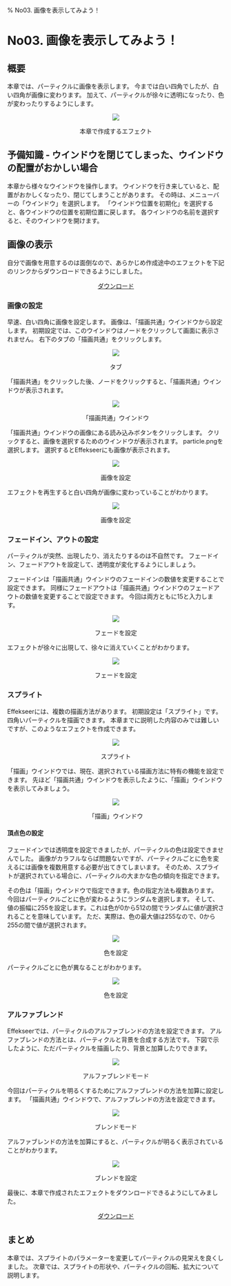 ﻿% No03. 画像を表示してみよう！

<div class="main">

# No03. 画像を表示してみよう！

## 概要
本章では、パーティクルに画像を表示します。
今までは白い四角でしたが、白い四角が画像に変わります。
加えて、パーティクルが徐々に透明になったり、色が変わったりするようにします。

<div align="center">
<img src="../../img/Tutorial/03_blend.gif">
<p>本章で作成するエフェクト</p>
</div>

## 予備知識 - ウインドウを閉じてしまった、ウインドウの配置がおかしい場合

本章から様々なウインドウを操作します。
ウインドウを行き来していると、配置がおかしくなったり、閉じてしまうことがあります。
その時は、メニューバーの「ウインドウ」を選択します。
「ウインドウ位置を初期化」を選択すると、各ウインドウの位置を初期位置に戻します。
各ウインドウの名前を選択すると、そのウインドウを開けます。

## 画像の表示

自分で画像を用意するのは面倒なので、あらかじめ作成途中のエフェクトを下記のリンクからダウンロードできるようにしました。

<div align="center">
<a href = "../../Sample/03_01_Sample.zip">ダウンロード</a>
</div>

### 画像の設定

早速、白い四角に画像を設定します。
画像は、「描画共通」ウインドウから設定します。
初期設定では、このウインドウはノードをクリックして画面に表示されません。
右下のタブの「描画共通」をクリックします。

<div align="center">
<img src="../../img/Tutorial/03_tab_ja.png">
<p>タブ</p>
</div>

「描画共通」をクリックした後、ノードをクリックすると、「描画共通」ウインドウが表示されます。

<div align="center">
<img src="../../img/Tutorial/03_rendercommon_ja.png">
<p>「描画共通」ウインドウ</p>
</div>

「描画共通」ウインドウの画像にある読み込みボタンをクリックします。
クリックすると、画像を選択するためのウインドウが表示されます。
particle.pngを選択します。
選択するとEffekseerにも画像が表示されます。

<div align="center">
<img src="../../img/Tutorial/03_texture_ja.png">
<p>画像を設定</p>
</div>

エフェクトを再生すると白い四角が画像に変わっていることがわかります。

<div align="center">
<img src="../../img/Tutorial/03_texture.gif">
<p>画像を設定</p>
</div>

### フェードイン、アウトの設定

パーティクルが突然、出現したり、消えたりするのは不自然です。
フェードイン、フェードアウトを設定して、透明度が変化するようにしましょう。

フェードインは「描画共通」ウインドウのフェードインの数値を変更することで設定できます。
同様にフェードアウトは「描画共通」ウインドウのフェードアウトの数値を変更することで設定できます。
今回は両方ともに15と入力します。

<div align="center">
<img src="../../img/Tutorial/03_fade_ja.png">
<p>フェードを設定</p>
</div>

エフェクトが徐々に出現して、徐々に消えていくことがわかります。

<div align="center">
<img src="../../img/Tutorial/03_fade.gif">
<p>フェードを設定</p>
</div>

### スプライト

Effekseerには、複数の描画方法があります。
初期設定は「スプライト」です。四角いパーティクルを描画できます。
本章までに説明した内容のみでは難しいですが、このようなエフェクトを作成できます。

<div align="center">
<img src="../../img/Tutorial/03_sprite.png">
<p>スプライト</p>
</div>

「描画」ウインドウでは、現在、選択されている描画方法に特有の機能を設定できます。
先ほど「描画共通」ウインドウを表示したように、「描画」ウインドウを表示してみましょう。

<div align="center">
<img src="../../img/Tutorial/03_render_ja.png">
<p>「描画」ウインドウ</p>
</div>

#### 頂点色の設定

フェードインでは透明度を設定できましたが、パーティクルの色は設定できませんでした。
画像がカラフルならば問題ないですが、パーティクルごとに色を変えるには画像を複数用意する必要が出てきてしまいます。
そのため、スプライトが選択されている場合に、パーティクルの大まかな色の傾向を指定できます。

その色は「描画」ウインドウで指定できます。色の指定方法も複数あります。
今回はパーティクルごとに色が変わるようにランダムを選択します。
そして、値の振幅に255を設定します。これは色が0から512の間でランダムに値が選択されることを意味しています。
ただ、実際は、色の最大値は255なので、0から255の間で値が選択されます。

<div align="center">
<img src="../../img/Tutorial/03_color_ja.png">
<p>色を設定</p>
</div>

パーティクルごとに色が異なることがわかります。

<div align="center">
<img src="../../img/Tutorial/03_color.gif">
<p>色を設定</p>
</div>

### アルファブレンド

Effekseerでは、パーティクルのアルファブレンドの方法を設定できます。
アルファブレンドの方法とは、パーティクルと背景を合成する方法です。
下図で示したように、ただパーティクルを描画したり、背景と加算したりできます。

<div align="center">
<img src="../../img/Tutorial/03_blendmode.png">
<p>アルファブレンドモード</p>
</div>

今回はパーティクルを明るくするためにアルファブレンドの方法を加算に設定します。
「描画共通」ウインドウで、アルファブレンドの方法を設定できます。

<div align="center">
<img src="../../img/Tutorial/03_blend_ja.png">
<p>ブレンドモード</p>
</div>

アルファブレンドの方法を加算にすると、パーティクルが明るく表示されていることがわかります。

<div align="center">
<img src="../../img/Tutorial/03_blend.gif">
<p>ブレンドを設定</p>
</div>

最後に、本章で作成されたエフェクトをダウンロードできるようにしてみました。

<div align="center">
<a href = "../../Sample/03_02_Sample.zip">ダウンロード</a>
</div>

## まとめ

本章では、スプライトのパラメーターを変更してパーティクルの見栄えを良くしました。
次章では、スプライトの形状や、パーティクルの回転、拡大について説明します。

</div>
